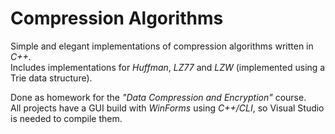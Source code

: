 Compression Algorithms
======================

Simple and elegant implementations of compression algorithms written in *C++*.  
Includes implementations for *Huffman*, *LZ77* and *LZW* (implemented using a Trie data structure).

Done as homework for the *"Data Compression and Encryption"* course.  
All projects have a GUI build with *WinForms* using *C++/CLI*, so Visual Studio is needed to compile them.
